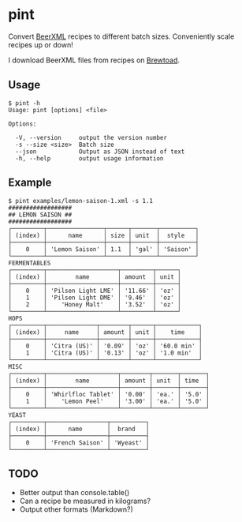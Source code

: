 # pint

Convert [BeerXML](http://www.beerxml.com/) recipes to different batch sizes. Conveniently scale recipes up or down!

I download BeerXML files from recipes on [Brewtoad](https://www.brewtoad.com/).

## Usage

```
$ pint -h
Usage: pint [options] <file>

Options:

  -V, --version     output the version number
  -s --size <size>  Batch size
  --json            Output as JSON instead of text
  -h, --help        output usage information
```

## Example

```
$ pint examples/lemon-saison-1.xml -s 1.1
##################
## LEMON SAISON ##
##################
┌─────────┬────────────────┬──────┬───────┬──────────┐
│ (index) │      name      │ size │ unit  │  style   │
├─────────┼────────────────┼──────┼───────┼──────────┤
│    0    │ 'Lemon Saison' │ 1.1  │ 'gal' │ 'Saison' │
└─────────┴────────────────┴──────┴───────┴──────────┘
FERMENTABLES
┌─────────┬────────────────────┬─────────┬──────┐
│ (index) │        name        │ amount  │ unit │
├─────────┼────────────────────┼─────────┼──────┤
│    0    │ 'Pilsen Light LME' │ '11.66' │ 'oz' │
│    1    │ 'Pilsen Light DME' │ '9.46'  │ 'oz' │
│    2    │    'Honey Malt'    │ '3.52'  │ 'oz' │
└─────────┴────────────────────┴─────────┴──────┘
HOPS
┌─────────┬──────────────┬────────┬──────┬────────────┐
│ (index) │     name     │ amount │ unit │    time    │
├─────────┼──────────────┼────────┼──────┼────────────┤
│    0    │ 'Citra (US)' │ '0.09' │ 'oz' │ '60.0 min' │
│    1    │ 'Citra (US)' │ '0.13' │ 'oz' │ '1.0 min'  │
└─────────┴──────────────┴────────┴──────┴────────────┘
MISC
┌─────────┬────────────────────┬────────┬───────┬───────┐
│ (index) │        name        │ amount │ unit  │ time  │
├─────────┼────────────────────┼────────┼───────┼───────┤
│    0    │ 'Whirlfloc Tablet' │ '0.00' │ 'ea.' │ '5.0' │
│    1    │    'Lemon Peel'    │ '3.00' │ 'ea.' │ '5.0' │
└─────────┴────────────────────┴────────┴───────┴───────┘
YEAST
┌─────────┬─────────────────┬──────────┐
│ (index) │      name       │  brand   │
├─────────┼─────────────────┼──────────┤
│    0    │ 'French Saison' │ 'Wyeast' │
└─────────┴─────────────────┴──────────┘
```

## TODO

* Better output than console.table()
* Can a recipe be measured in kilograms?
* Output other formats (Markdown?)

